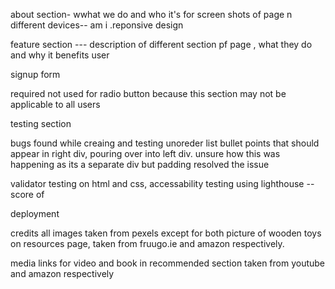 about section- wwhat we do and who it's for
screen shots of page n different devices-- am i .reponsive design

feature section --- description of different section pf page , what they do and why it benefits user

signup form

required not used for radio button because this section may not be applicable to all users

testing section

bugs found while creaing and testing
unoreder list bullet points that should appear in right div, pouring over into left div. unsure how this was happening as its a separate div but padding resolved the issue

validator testing  on html and css,
accessability testing using lighthouse --score of 

deployment

credits
all images taken from pexels except for both picture of wooden toys on resources page, taken from fruugo.ie and amazon respectively.

media
links for video and book in recommended section taken from youtube and amazon respectively